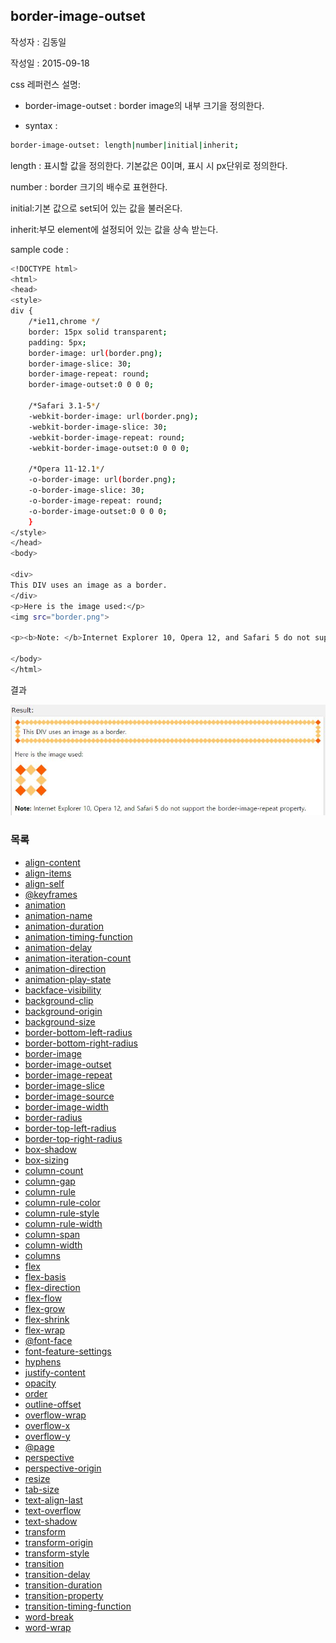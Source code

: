 ## border-image-outset

작성자 : 김동일

작성일 : 2015-09-18

css 레퍼런스 설명: 
 - border-image-outset : border image의 내부 크기을 정의한다.
 
 - syntax : 
```sh 
border-image-outset: length|number|initial|inherit;
```

length : 표시할 값을 정의한다. 기본값은 0이며, 표시 시 px단위로 정의한다.

number : border 크기의 배수로 표현한다.

initial:기본 값으로 set되어 있는 값을 불러온다.

inherit:부모 element에 설정되어 있는 값을 상속 받는다.

sample code : 
```sh
<!DOCTYPE html>
<html>
<head>
<style> 
div {
    /*ie11,chrome */
    border: 15px solid transparent;
    padding: 5px;   
    border-image: url(border.png);
    border-image-slice: 30;
    border-image-repeat: round;
    border-image-outset:0 0 0 0;
    
    /*Safari 3.1-5*/
    -webkit-border-image: url(border.png);
    -webkit-border-image-slice: 30;
    -webkit-border-image-repeat: round;
    -webkit-border-image-outset:0 0 0 0;

    /*Opera 11-12.1*/
    -o-border-image: url(border.png);
    -o-border-image-slice: 30;
    -o-border-image-repeat: round;
    -o-border-image-outset:0 0 0 0;
    }
</style>
</head>
<body>

<div>
This DIV uses an image as a border.
</div>
<p>Here is the image used:</p>
<img src="border.png">

<p><b>Note: </b>Internet Explorer 10, Opera 12, and Safari 5 do not support the border-image-repeat property.</p>

</body>
</html>


```

결과 

![border-image-outset](../images/border-image-outset.jpg)

### 목록
* [align-content](align-content.md)
* [align-items](align-items.md)
* [align-self](align-self.md)
* [@keyframes](@keyframes.md)
* [animation](animation.md)
* [animation-name](animation-name.md)
* [animation-duration](animation-duration.md)
* [animation-timing-function](animation-timing-function.md)
* [animation-delay](animation-delay.md)
* [animation-iteration-count](animation-iteration-count.md)
* [animation-direction](animation-direction.md)
* [animation-play-state](animation-play-state.md)
* [backface-visibility](backface-visibility.md)
* [background-clip](background-clip.md)
* [background-origin](background-origin.md)
* [background-size](background-size.md)
* [border-bottom-left-radius](border-bottom-left-radius.md)
* [border-bottom-right-radius](border-bottom-right-radius.md)
* [border-image](border-image.md)
* [border-image-outset](border-image-outset.md)
* [border-image-repeat](border-image-repeat.md)
* [border-image-slice](border-image-slice.md)
* [border-image-source](border-image-source.md)
* [border-image-width](border-image-width.md)
* [border-radius](border-radius.md)
* [border-top-left-radius](border-top-left-radius.md)
* [border-top-right-radius](border-top-right-radius.md)
* [box-shadow](box-shadow.md)
* [box-sizing](box-sizing.md)
* [column-count](column-count.md)
* [column-gap](column-gap.md)
* [column-rule](column-rule.md)
* [column-rule-color](column-rule-color.md)
* [column-rule-style](column-rule-style.md)
* [column-rule-width](column-rule-width.md)
* [column-span](column-span.md)
* [column-width](column-width.md)
* [columns](columns.md)
* [flex](flex.md)
* [flex-basis](flex-basis.md)
* [flex-direction](flex-direction.md)
* [flex-flow](flex-flow.md)
* [flex-grow](flex-grow.md)
* [flex-shrink](flex-shrink.md)
* [flex-wrap](flex-wrap.md)
* [@font-face](@font-face.md)
* [font-feature-settings](font-feature-settings.md)
* [hyphens](hyphens.md)
* [justify-content](justify-content.md)
* [opacity](opacity.md)
* [order](order.md)
* [outline-offset](outline-offset.md)
* [overflow-wrap](overflow-wrap.md)
* [overflow-x](overflow-x.md)
* [overflow-y](overflow-y.md)
* [@page](@page.md)
* [perspective](perspective.md)
* [perspective-origin](perspective-origin.md)
* [resize](resize.md)
* [tab-size](tab-size.md)
* [text-align-last](text-align-last.md)
* [text-overflow](text-overflow.md)
* [text-shadow](text-shadow.md)
* [transform](transform.md)
* [transform-origin](transform-origin.md)
* [transform-style](transform-style.md)
* [transition](transition.md)
* [transition-delay](transition-delay.md)
* [transition-duration](transition-duration.md)
* [transition-property](transition-property.md)
* [transition-timing-function](transition-timing-function.md)
* [word-break](word-break.md)
* [word-wrap](word-wrap.md)